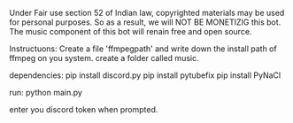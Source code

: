 Under Fair use section 52 of Indian law, copyrighted materials may be used for personal purposes. So as a result, we will NOT BE MONETIZIG this bot. The music component of this bot will renain free and open source.


Instructuons:
Create a file 'ffmpegpath' and write down the install path of ffmpeg on you system.
create a folder called music.

dependencies:
pip install discord.py
pip install pytubefix
pip install PyNaCl

run:
python main.py

enter you discord token when prompted.
